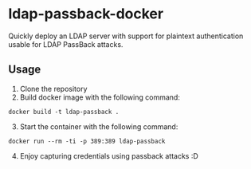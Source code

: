 # ldap-passback-docker

Quickly deploy an LDAP server with support for plaintext authentication usable for LDAP PassBack attacks. 

## Usage
1. Clone the repository
2. Build docker image with the following command:
```
docker build -t ldap-passback .
```
3. Start the container with the following command:
```
docker run --rm -ti -p 389:389 ldap-passback
```
4. Enjoy capturing credentials using passback attacks :D 
